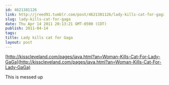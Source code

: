 ```yaml
---
id: 4621381126
link: http://jreed91.tumblr.com/post/4621381126/lady-kills-cat-for-gaga
slug: lady-kills-cat-for-gaga
date: Thu Apr 14 2011 20:13:21 GMT-0500 (CDT)
publish: 2011-04-14
tags: 
title: Lady kills cat for Gaga
layout: post
---
```



[http://kisscleveland.com/pages/java.html?an=Woman-Kills-Cat-For-Lady-GaGa](http://kisscleveland.com/pages/java.html?an=Woman-Kills-Cat-For-Lady-GaGa)

This is messed up

